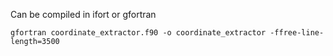 Can be compiled in ifort or gfortran


```
gfortran coordinate_extractor.f90 -o coordinate_extractor -ffree-line-length=3500
```
